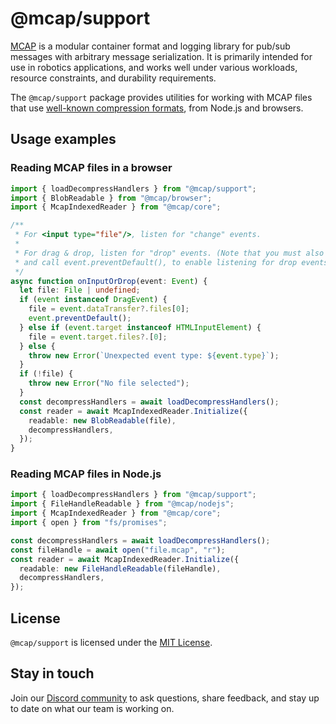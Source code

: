 # @mcap/support

[MCAP](https://mcap.dev/) is a modular container format and logging library for pub/sub messages with arbitrary message serialization. It is primarily intended for use in robotics applications, and works well under various workloads, resource constraints, and durability requirements.

The `@mcap/support` package provides utilities for working with MCAP files that use [well-known compression formats](https://mcap.dev/specification/appendix.html), from Node.js and browsers.

## Usage examples

### Reading MCAP files in a browser

```ts
import { loadDecompressHandlers } from "@mcap/support";
import { BlobReadable } from "@mcap/browser";
import { McapIndexedReader } from "@mcap/core";

/**
 * For <input type="file"/>, listen for "change" events.
 *
 * For drag & drop, listen for "drop" events. (Note that you must also listen for "dragover" events
 * and call event.preventDefault(), to enable listening for drop events.)
 */
async function onInputOrDrop(event: Event) {
  let file: File | undefined;
  if (event instanceof DragEvent) {
    file = event.dataTransfer?.files[0];
    event.preventDefault();
  } else if (event.target instanceof HTMLInputElement) {
    file = event.target.files?.[0];
  } else {
    throw new Error(`Unexpected event type: ${event.type}`);
  }
  if (!file) {
    throw new Error("No file selected");
  }
  const decompressHandlers = await loadDecompressHandlers();
  const reader = await McapIndexedReader.Initialize({
    readable: new BlobReadable(file),
    decompressHandlers,
  });
}
```

### Reading MCAP files in Node.js

```ts
import { loadDecompressHandlers } from "@mcap/support";
import { FileHandleReadable } from "@mcap/nodejs";
import { McapIndexedReader } from "@mcap/core";
import { open } from "fs/promises";

const decompressHandlers = await loadDecompressHandlers();
const fileHandle = await open("file.mcap", "r");
const reader = await McapIndexedReader.Initialize({
  readable: new FileHandleReadable(fileHandle),
  decompressHandlers,
});
```

## License

`@mcap/support` is licensed under the [MIT License](https://opensource.org/licenses/MIT).

## Stay in touch

Join our [Discord community](https://foxglove.dev/chat) to ask questions, share feedback, and stay up to date on what our team is working on.
